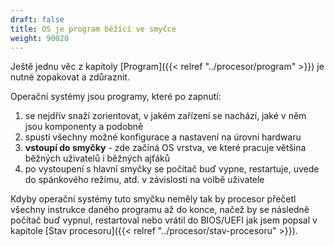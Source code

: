 ```yaml
---
draft: false
title: OS je program běžící ve smyčce
weight: 90020
---
```


Ještě jednu věc z kapitoly [Program]({{< relref "../procesor/program" >}}) je nutné zopakovat a zdůraznit.

Operační systémy jsou programy, které po zapnutí:

1. se nejdřív snaží zorientovat, v jakém zařízení se nachází, jaké v něm jsou komponenty a podobně
1. spustí všechny možné konfigurace a nastavení na úrovni hardwaru
1. **vstoupí do smyčky** - zde začíná OS vrstva, ve které pracuje většina běžných uživatelů i běžných ajťáků 
1. po vystoupení s hlavní smyčky se počítač buď vypne, restartuje, uvede do spánkového režimu, atd. v závislosti na volbě uživatele

Kdyby operační systémy tuto smyčku neměly tak by procesor přečetl všechny instrukce daného programu až do konce, načež by se následně počítač buď vypnul, restartoval nebo vrátil do BIOS/UEFI jak jsem popsal v kapitole [Stav procesoru]({{< relref "../procesor/stav-procesoru" >}}).